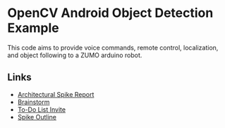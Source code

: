 # OpenCV Android Object Detection Example

This code aims to provide voice commands, remote control, localization, and object following to a ZUMO arduino robot.

## Links
 - [Architectural Spike Report](https://docs.google.com/document/d/1-CQ9EZYAPKHpJ7JKSj66phDxTqicFZDZ5KkcjRXm5dI/edit?usp=sharing)
 - [Brainstorm](https://docs.google.com/document/d/1WmImX2puSjwlEVctEJiyWqlQgzYsrG4T0BfPNFhrNGU/edit?usp=sharing)
 - [To-Do List Invite](https://trello.com/invite/davidschafer43/ATTI20b40cd9e11b1080b0168db6e51d37deFCA118D2)
 - [Spike Outline](https://github.com/dschafer07/OpenCV-Android-Object-Detection/files/10522237/Report_Guidelines.docx)
